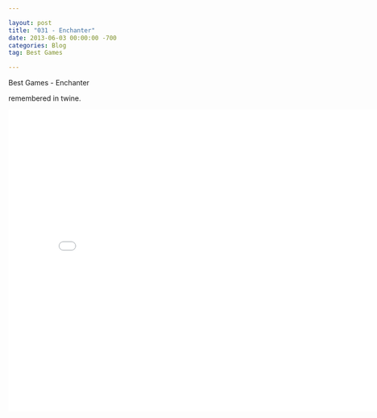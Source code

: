 ```yaml
---

layout: post  
title: "031 - Enchanter"  
date: 2013-06-03 00:00:00 -700  
categories: Blog  
tag: Best Games

---
```


Best Games - Enchanter

remembered in twine.

<iframe src="/uploads/twine/test.html" width="800" height="600" style="border:none;"></iframe>